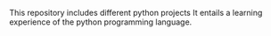 This repository includes different python projects
It entails a learning experience of the python programming language.
